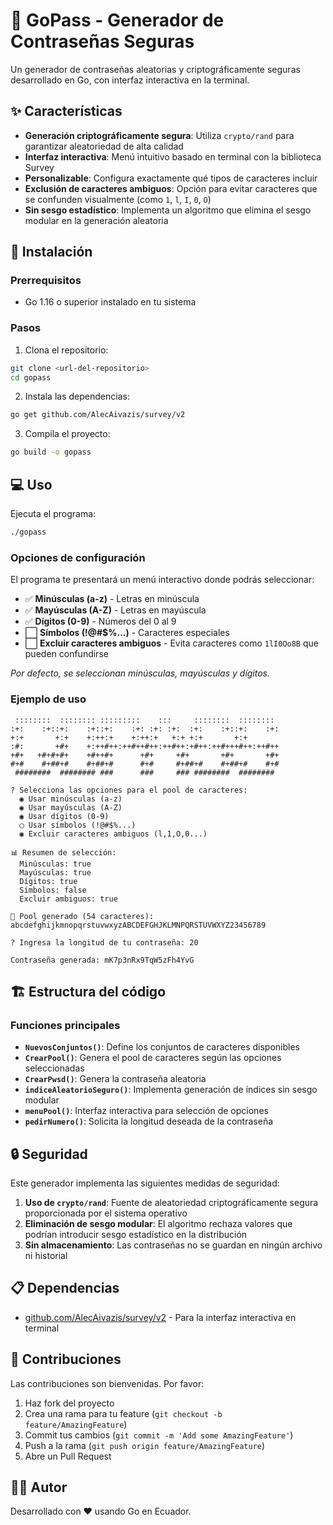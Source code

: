 # 🔐 GoPass - Generador de Contraseñas Seguras

Un generador de contraseñas aleatorias y criptográficamente seguras desarrollado en Go, con interfaz interactiva en la terminal.

## ✨ Características

- **Generación criptográficamente segura**: Utiliza `crypto/rand` para garantizar aleatoriedad de alta calidad
- **Interfaz interactiva**: Menú intuitivo basado en terminal con la biblioteca Survey
- **Personalizable**: Configura exactamente qué tipos de caracteres incluir
- **Exclusión de caracteres ambiguos**: Opción para evitar caracteres que se confunden visualmente (como `1`, `l`, `I`, `0`, `O`)
- **Sin sesgo estadístico**: Implementa un algoritmo que elimina el sesgo modular en la generación aleatoria

## 🚀 Instalación

### Prerrequisitos

- Go 1.16 o superior instalado en tu sistema

### Pasos

1. Clona el repositorio:
```bash
git clone <url-del-repositorio>
cd gopass
```

2. Instala las dependencias:
```bash
go get github.com/AlecAivazis/survey/v2
```

3. Compila el proyecto:
```bash
go build -o gopass
```

## 💻 Uso

Ejecuta el programa:

```bash
./gopass
```

### Opciones de configuración

El programa te presentará un menú interactivo donde podrás seleccionar:

- ✅ **Minúsculas (a-z)** - Letras en minúscula
- ✅ **Mayúsculas (A-Z)** - Letras en mayúscula
- ✅ **Dígitos (0-9)** - Números del 0 al 9
- ⬜ **Símbolos (!@#$%...)** - Caracteres especiales
- ⬜ **Excluir caracteres ambiguos** - Evita caracteres como `1lI0Oo8B` que pueden confundirse

*Por defecto, se seleccionan minúsculas, mayúsculas y dígitos.*

### Ejemplo de uso

```
 ::::::::  :::::::: :::::::::    :::     ::::::::  ::::::::  
:+:    :+::+:    :+::+:    :+: :+: :+:  :+:    :+::+:    :+: 
+:+       +:+    +:++:+    +:++:+   +:+ +:+       +:+        
:#:       +#+    +:++#++:++#++#++:++#++:+#++:++#+++#++:++#++ 
+#+   +#+#+#+    +#++#+      +#+     +#+       +#+       +#+ 
#+#    #+##+#    #+##+#      #+#     #+##+#    #+##+#    #+# 
 ########  ######## ###      ###     ### ########  ########  

? Selecciona las opciones para el pool de caracteres:
  ◉ Usar minúsculas (a-z)
  ◉ Usar mayúsculas (A-Z)
  ◉ Usar dígitos (0-9)
  ◯ Usar símbolos (!@#$%...)
  ◉ Excluir caracteres ambiguos (l,1,O,0...)

📊 Resumen de selección:
  Minúsculas: true
  Mayúsculas: true
  Dígitos: true
  Símbolos: false
  Excluir ambiguos: true

🎯 Pool generado (54 caracteres):
abcdefghijkmnopqrstuvwxyzABCDEFGHJKLMNPQRSTUVWXYZ23456789

? Ingresa la longitud de tu contraseña: 20

Contraseña generada: mK7p3nRx9TqW5zFh4YvG
```

## 🏗️ Estructura del código

### Funciones principales

- **`NuevosConjuntos()`**: Define los conjuntos de caracteres disponibles
- **`CrearPool()`**: Genera el pool de caracteres según las opciones seleccionadas
- **`CrearPwsd()`**: Genera la contraseña aleatoria
- **`indiceAleatorioSeguro()`**: Implementa generación de índices sin sesgo modular
- **`menuPool()`**: Interfaz interactiva para selección de opciones
- **`pedirNumero()`**: Solicita la longitud deseada de la contraseña

## 🔒 Seguridad

Este generador implementa las siguientes medidas de seguridad:

1. **Uso de `crypto/rand`**: Fuente de aleatoriedad criptográficamente segura proporcionada por el sistema operativo
2. **Eliminación de sesgo modular**: El algoritmo rechaza valores que podrían introducir sesgo estadístico en la distribución
3. **Sin almacenamiento**: Las contraseñas no se guardan en ningún archivo ni historial

## 📋 Dependencias

- [github.com/AlecAivazis/survey/v2](https://github.com/AlecAivazis/survey) - Para la interfaz interactiva en terminal

## 🤝 Contribuciones

Las contribuciones son bienvenidas. Por favor:

1. Haz fork del proyecto
2. Crea una rama para tu feature (`git checkout -b feature/AmazingFeature`)
3. Commit tus cambios (`git commit -m 'Add some AmazingFeature'`)
4. Push a la rama (`git push origin feature/AmazingFeature`)
5. Abre un Pull Request

## 👨‍💻 Autor

Desarrollado con ❤️ usando Go en Ecuador.